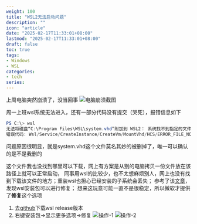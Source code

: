 ```yaml
---
weight: 100
title: "WSL2无法启动问题"
description: ""
icon: "article"
date: "2025-02-17T11:33:01+08:00"
lastmod: "2025-02-17T11:33:01+08:00"
draft: false
toc: true
tags:
- Windows
- WSL
categories:
- tech
series:
---
```


上周电脑突然崩溃了，没当回事
![电脑崩溃截图](https://147.pink/images/20250217.jpg)

周一上班wsl系统无法进入，还有一部分代码没有提交（哭死），报错信息如下

```powershell
PS C:\> wsl
无法将磁盘“C:\Program Files\WSL\system.vhd”附加到 WSL2： 系统找不到指定的文件。
错误代码: Wsl/Service/CreateInstance/CreateVm/MountVhd/HCS/ERROR_FILE_NOT_FOUND
```

问题原因很明显，就是system.vhd这个文件莫名其妙的被删掉了，唯一可以确认的是不是我删的

这个文件我也没找到哪里可以下载，网上有方案是从别的电脑拷贝一份文件放在该路径上就可以正常启动，
同事用wsl的比较少，也不太想麻烦别人，网上也没有找到下载该文件的地方；重装wsl也担心已经安装的子系统会丢失；
参考了该[文章](https://blog.csdn.net/qq_37771209/article/details/145475745)，发现wsl安装包可以进行修复；
想来这玩意可能一直不是很稳定，所以微软才提供了**修复**这个选项

1. 去[github](https://github.com/microsoft/WSL/releases)下载wsl release版本
2. 右键安装包->显示更多选项->修复
![操作-1](https://147.pink/images/wsl-1.png)
![操作-2](https://147.pink/images/wsl-2.png)

